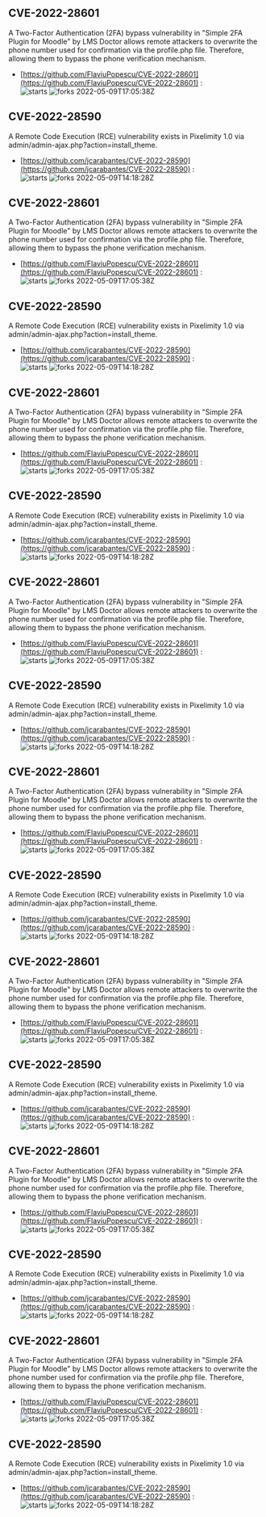 ## CVE-2022-28601
 A Two-Factor Authentication (2FA) bypass vulnerability in "Simple 2FA Plugin for Moodle" by LMS Doctor allows remote attackers to overwrite the phone number used for confirmation via the profile.php file. Therefore, allowing them to bypass the phone verification mechanism.

- [https://github.com/FlaviuPopescu/CVE-2022-28601](https://github.com/FlaviuPopescu/CVE-2022-28601) :  
![starts](https://img.shields.io/github/stars/FlaviuPopescu/CVE-2022-28601.svg) 
![forks](https://img.shields.io/github/forks/FlaviuPopescu/CVE-2022-28601.svg) 
2022-05-09T17:05:38Z

## CVE-2022-28590
 A Remote Code Execution (RCE) vulnerability exists in Pixelimity 1.0 via admin/admin-ajax.php?action=install_theme.

- [https://github.com/jcarabantes/CVE-2022-28590](https://github.com/jcarabantes/CVE-2022-28590) :  
![starts](https://img.shields.io/github/stars/jcarabantes/CVE-2022-28590.svg) 
![forks](https://img.shields.io/github/forks/jcarabantes/CVE-2022-28590.svg) 
2022-05-09T14:18:28Z

## CVE-2022-28601
 A Two-Factor Authentication (2FA) bypass vulnerability in "Simple 2FA Plugin for Moodle" by LMS Doctor allows remote attackers to overwrite the phone number used for confirmation via the profile.php file. Therefore, allowing them to bypass the phone verification mechanism.

- [https://github.com/FlaviuPopescu/CVE-2022-28601](https://github.com/FlaviuPopescu/CVE-2022-28601) :  
![starts](https://img.shields.io/github/stars/FlaviuPopescu/CVE-2022-28601.svg) 
![forks](https://img.shields.io/github/forks/FlaviuPopescu/CVE-2022-28601.svg) 
2022-05-09T17:05:38Z

## CVE-2022-28590
 A Remote Code Execution (RCE) vulnerability exists in Pixelimity 1.0 via admin/admin-ajax.php?action=install_theme.

- [https://github.com/jcarabantes/CVE-2022-28590](https://github.com/jcarabantes/CVE-2022-28590) :  
![starts](https://img.shields.io/github/stars/jcarabantes/CVE-2022-28590.svg) 
![forks](https://img.shields.io/github/forks/jcarabantes/CVE-2022-28590.svg) 
2022-05-09T14:18:28Z

## CVE-2022-28601
 A Two-Factor Authentication (2FA) bypass vulnerability in "Simple 2FA Plugin for Moodle" by LMS Doctor allows remote attackers to overwrite the phone number used for confirmation via the profile.php file. Therefore, allowing them to bypass the phone verification mechanism.

- [https://github.com/FlaviuPopescu/CVE-2022-28601](https://github.com/FlaviuPopescu/CVE-2022-28601) :  
![starts](https://img.shields.io/github/stars/FlaviuPopescu/CVE-2022-28601.svg) 
![forks](https://img.shields.io/github/forks/FlaviuPopescu/CVE-2022-28601.svg) 
2022-05-09T17:05:38Z

## CVE-2022-28590
 A Remote Code Execution (RCE) vulnerability exists in Pixelimity 1.0 via admin/admin-ajax.php?action=install_theme.

- [https://github.com/jcarabantes/CVE-2022-28590](https://github.com/jcarabantes/CVE-2022-28590) :  
![starts](https://img.shields.io/github/stars/jcarabantes/CVE-2022-28590.svg) 
![forks](https://img.shields.io/github/forks/jcarabantes/CVE-2022-28590.svg) 
2022-05-09T14:18:28Z

## CVE-2022-28601
 A Two-Factor Authentication (2FA) bypass vulnerability in "Simple 2FA Plugin for Moodle" by LMS Doctor allows remote attackers to overwrite the phone number used for confirmation via the profile.php file. Therefore, allowing them to bypass the phone verification mechanism.

- [https://github.com/FlaviuPopescu/CVE-2022-28601](https://github.com/FlaviuPopescu/CVE-2022-28601) :  
![starts](https://img.shields.io/github/stars/FlaviuPopescu/CVE-2022-28601.svg) 
![forks](https://img.shields.io/github/forks/FlaviuPopescu/CVE-2022-28601.svg) 
2022-05-09T17:05:38Z

## CVE-2022-28590
 A Remote Code Execution (RCE) vulnerability exists in Pixelimity 1.0 via admin/admin-ajax.php?action=install_theme.

- [https://github.com/jcarabantes/CVE-2022-28590](https://github.com/jcarabantes/CVE-2022-28590) :  
![starts](https://img.shields.io/github/stars/jcarabantes/CVE-2022-28590.svg) 
![forks](https://img.shields.io/github/forks/jcarabantes/CVE-2022-28590.svg) 
2022-05-09T14:18:28Z

## CVE-2022-28601
 A Two-Factor Authentication (2FA) bypass vulnerability in "Simple 2FA Plugin for Moodle" by LMS Doctor allows remote attackers to overwrite the phone number used for confirmation via the profile.php file. Therefore, allowing them to bypass the phone verification mechanism.

- [https://github.com/FlaviuPopescu/CVE-2022-28601](https://github.com/FlaviuPopescu/CVE-2022-28601) :  
![starts](https://img.shields.io/github/stars/FlaviuPopescu/CVE-2022-28601.svg) 
![forks](https://img.shields.io/github/forks/FlaviuPopescu/CVE-2022-28601.svg) 
2022-05-09T17:05:38Z

## CVE-2022-28590
 A Remote Code Execution (RCE) vulnerability exists in Pixelimity 1.0 via admin/admin-ajax.php?action=install_theme.

- [https://github.com/jcarabantes/CVE-2022-28590](https://github.com/jcarabantes/CVE-2022-28590) :  
![starts](https://img.shields.io/github/stars/jcarabantes/CVE-2022-28590.svg) 
![forks](https://img.shields.io/github/forks/jcarabantes/CVE-2022-28590.svg) 
2022-05-09T14:18:28Z

## CVE-2022-28601
 A Two-Factor Authentication (2FA) bypass vulnerability in "Simple 2FA Plugin for Moodle" by LMS Doctor allows remote attackers to overwrite the phone number used for confirmation via the profile.php file. Therefore, allowing them to bypass the phone verification mechanism.

- [https://github.com/FlaviuPopescu/CVE-2022-28601](https://github.com/FlaviuPopescu/CVE-2022-28601) :  
![starts](https://img.shields.io/github/stars/FlaviuPopescu/CVE-2022-28601.svg) 
![forks](https://img.shields.io/github/forks/FlaviuPopescu/CVE-2022-28601.svg) 
2022-05-09T17:05:38Z

## CVE-2022-28590
 A Remote Code Execution (RCE) vulnerability exists in Pixelimity 1.0 via admin/admin-ajax.php?action=install_theme.

- [https://github.com/jcarabantes/CVE-2022-28590](https://github.com/jcarabantes/CVE-2022-28590) :  
![starts](https://img.shields.io/github/stars/jcarabantes/CVE-2022-28590.svg) 
![forks](https://img.shields.io/github/forks/jcarabantes/CVE-2022-28590.svg) 
2022-05-09T14:18:28Z

## CVE-2022-28601
 A Two-Factor Authentication (2FA) bypass vulnerability in "Simple 2FA Plugin for Moodle" by LMS Doctor allows remote attackers to overwrite the phone number used for confirmation via the profile.php file. Therefore, allowing them to bypass the phone verification mechanism.

- [https://github.com/FlaviuPopescu/CVE-2022-28601](https://github.com/FlaviuPopescu/CVE-2022-28601) :  
![starts](https://img.shields.io/github/stars/FlaviuPopescu/CVE-2022-28601.svg) 
![forks](https://img.shields.io/github/forks/FlaviuPopescu/CVE-2022-28601.svg) 
2022-05-09T17:05:38Z

## CVE-2022-28590
 A Remote Code Execution (RCE) vulnerability exists in Pixelimity 1.0 via admin/admin-ajax.php?action=install_theme.

- [https://github.com/jcarabantes/CVE-2022-28590](https://github.com/jcarabantes/CVE-2022-28590) :  
![starts](https://img.shields.io/github/stars/jcarabantes/CVE-2022-28590.svg) 
![forks](https://img.shields.io/github/forks/jcarabantes/CVE-2022-28590.svg) 
2022-05-09T14:18:28Z

## CVE-2022-28601
 A Two-Factor Authentication (2FA) bypass vulnerability in "Simple 2FA Plugin for Moodle" by LMS Doctor allows remote attackers to overwrite the phone number used for confirmation via the profile.php file. Therefore, allowing them to bypass the phone verification mechanism.

- [https://github.com/FlaviuPopescu/CVE-2022-28601](https://github.com/FlaviuPopescu/CVE-2022-28601) :  
![starts](https://img.shields.io/github/stars/FlaviuPopescu/CVE-2022-28601.svg) 
![forks](https://img.shields.io/github/forks/FlaviuPopescu/CVE-2022-28601.svg) 
2022-05-09T17:05:38Z

## CVE-2022-28590
 A Remote Code Execution (RCE) vulnerability exists in Pixelimity 1.0 via admin/admin-ajax.php?action=install_theme.

- [https://github.com/jcarabantes/CVE-2022-28590](https://github.com/jcarabantes/CVE-2022-28590) :  
![starts](https://img.shields.io/github/stars/jcarabantes/CVE-2022-28590.svg) 
![forks](https://img.shields.io/github/forks/jcarabantes/CVE-2022-28590.svg) 
2022-05-09T14:18:28Z

